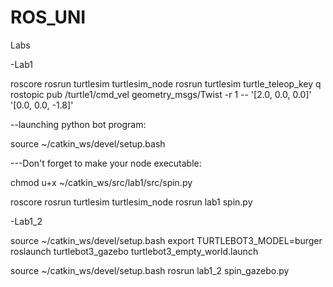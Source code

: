 # ROS_UNI
Labs

-Lab1

roscore
rosrun turtlesim turtlesim_node
rosrun turtlesim turtle_teleop_key
q
rostopic pub /turtle1/cmd_vel geometry_msgs/Twist -r 1 -- '[2.0, 0.0, 0.0]' '[0.0, 0.0, -1.8]'

--launching python bot program:

source ~/catkin_ws/devel/setup.bash

---Don't forget to make your node executable: 

chmod u+x ~/catkin_ws/src/lab1/src/spin.py

roscore
rosrun turtlesim turtlesim_node
rosrun lab1 spin.py

-Lab1_2

source ~/catkin_ws/devel/setup.bash
export TURTLEBOT3_MODEL=burger
roslaunch turtlebot3_gazebo turtlebot3_empty_world.launch

source ~/catkin_ws/devel/setup.bash
rosrun lab1_2 spin_gazebo.py


